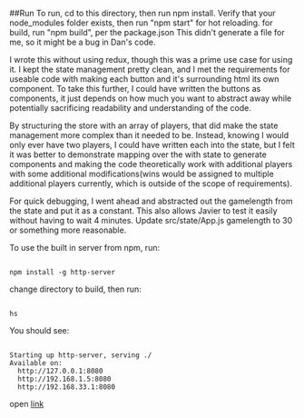 ##Run
To run, cd to this directory, then run npm install.
Verify that your node_modules folder exists, then run "npm start" for hot reloading. for build, run "npm build", per the package.json  This didn't generate a file for me, so it might be a bug in Dan's code.

I wrote this without using redux, though this was a prime use case for using it. I kept the state management pretty clean, and I met the requirements for useable code with making each button and it's surrounding html its own component. To take this further, I could have written the buttons as components, it just depends on how much you want to abstract away while potentially sacrificing readability and understanding of the code.

By structuring the store with an array of players, that did make the state management more complex than it needed to be. Instead, knowing I would only ever have two players, I could have written each into the state, but I felt it was better to demonstrate mapping over the  with state to generate components and making the code theoretically work with additional players with some additional modifications(wins would be assigned to multiple additional players currently, which is outside of the scope of requirements).

For quick debugging, I went ahead and abstracted out the gamelength from the state and put it as a constant. This also allows Javier to test it easily without having to wait 4 minutes.  Update src/state/App.js gamelength to 30 or something more reasonable.

To use the built in server from npm, run:

<code>
npm install -g http-server
</code>

change directory to build, then run:

<code>
hs
</code>

You should see:

<code>
Starting up http-server, serving ./
Available on:
  http://127.0.0.1:8080
  http://192.168.1.5:8080
  http://192.168.33.1:8080
</code>

open [link](http://127.0.0.1:8080)



